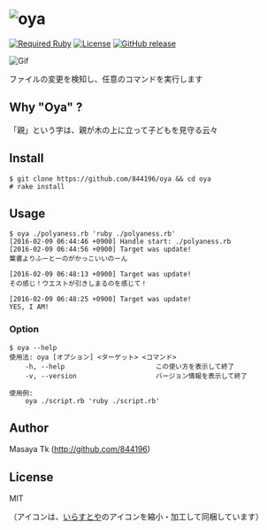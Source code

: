# ![oya](https://cloud.githubusercontent.com/assets/4990822/12932330/a48e760c-cfc5-11e5-9b79-32532b348a53.png)

[![Required Ruby](https://img.shields.io/badge/ruby-%3E%3D%202.3.0-red.svg)](#)
[![License](https://img.shields.io/badge/license-MIT-blue.svg)](LICENSE)
[![GitHub release](https://img.shields.io/github/release/844196/oya.svg)]()

![Gif](https://cloud.githubusercontent.com/assets/4990822/12924220/59689302-cf9c-11e5-9946-c359107440a0.gif)

ファイルの変更を検知し、任意のコマンドを実行します

## Why "Oya" ?

「親」という字は、親が木の上に立って子どもを見守る云々

## Install

```shellsession
$ git clone https://github.com/844196/oya && cd oya
# rake install
```

## Usage

```shellsession
$ oya ./polyaness.rb 'ruby ./polyaness.rb'
[2016-02-09 06:44:46 +0900] Handle start: ./polyaness.rb
[2016-02-09 06:44:56 +0900] Target was update!
葉書よりふーとーのがかっこいいのーん

[2016-02-09 06:48:13 +0900] Target was update!
その感じ！ウエストが引きしまるのを感じて！

[2016-02-09 06:48:25 +0900] Target was update!
YES, I AM!
```

### Option

```shellsession
$ oya --help
使用法: oya [オプション] <ターゲット> <コマンド>
    -h, --help                       この使い方を表示して終了
    -v, --version                    バージョン情報を表示して終了

使用例:
    oya ./script.rb 'ruby ./script.rb'
```

## Author

Masaya Tk (<http://github.com/844196>)

## License

MIT

（アイコンは、[いらすとや](http://www.irasutoya.com/)のアイコンを縮小・加工して同梱しています）

